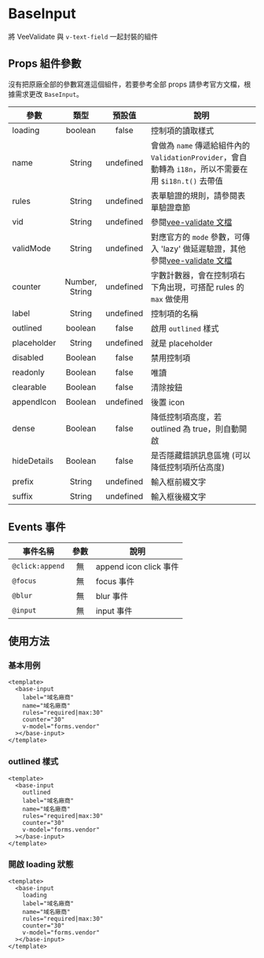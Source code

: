 # BaseInput

將 VeeValidate 與 `v-text-field` 一起封裝的組件

## Props 組件參數

沒有把原廠全部的參數寫進這個組件，若要參考全部 props 請參考官方文檔，根據需求更改 `BaseInput`。

| 參數        |      類型      |  預設值   | 說明                                                                                                    |
| ----------- | :------------: | :-------: | ------------------------------------------------------------------------------------------------------- |
| loading     |    boolean     |   false   | 控制項的讀取樣式                                                                                        |
| name        |     String     | undefined | 會做為 `name` 傳遞給組件內的 `ValidationProvider`，會自動轉為 `i18n`，所以不需要在用 `$i18n.t()` 去帶值 |
| rules       |     String     | undefined | 表單驗證的規則，請參閱表單驗證章節                                                                      |
| vid         |     String     | undefined | 參閱[vee-validate 文檔](https://reurl.cc/oLpQOl)                                                        |
| validMode   |     String     | undefined | 對應官方的 `mode` 參數，可傳入 'lazy' 做延遲驗證，其他參閱[vee-validate 文檔](https://reurl.cc/5lVMmV)  |
| counter     | Number, String | undefined | 字數計數器，會在控制項右下角出現，可搭配 rules 的 `max` 做使用                                          |
| label       |     String     | undefined | 控制項的名稱                                                                                            |
| outlined    |    boolean     |   false   | 啟用 `outlined` 樣式                                                                                    |
| placeholder |     String     | undefined | 就是 placeholder                                                                                        |
| disabled    |    Boolean     |   false   | 禁用控制項                                                                                              |
| readonly    |    Boolean     |   false   | 唯讀                                                                                                    |
| clearable   |    Boolean     |   false   | 清除按鈕                                                                                                |
| appendIcon  |    Boolean     | undefined | 後置 icon                                                                                               |
| dense       |    Boolean     |   false   | 降低控制項高度，若 outlined 為 true，則自動開啟                                                         |
| hideDetails |    Boolean     |   false   | 是否隱藏錯誤訊息區塊 (可以降低控制項所佔高度)                                                           |
| prefix      |     String     | undefined | 輸入框前綴文字                                                                                          |
| suffix      |     String     | undefined | 輸入框後綴文字                                                                                          |

## Events 事件

| 事件名稱        | 參數 | 說明                   |
| --------------- | :--: | ---------------------- |
| `@click:append` |  無  | append icon click 事件 |
| `@focus`        |  無  | focus 事件             |
| `@blur`         |  無  | blur 事件              |
| `@input`        |  無  | input 事件             |

## 使用方法

### 基本用例

```vue
<template>
  <base-input
    label="域名廠商"
    name="域名廠商"
    rules="required|max:30"
    counter="30"
    v-model="forms.vendor"
  ></base-input>
</template>
```

### outlined 樣式

```vue
<template>
  <base-input
    outlined
    label="域名廠商"
    name="域名廠商"
    rules="required|max:30"
    counter="30"
    v-model="forms.vendor"
  ></base-input>
</template>
```

### 開啟 loading 狀態

```vue
<template>
  <base-input
    loading
    label="域名廠商"
    name="域名廠商"
    rules="required|max:30"
    counter="30"
    v-model="forms.vendor"
  ></base-input>
</template>
```
